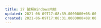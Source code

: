```yaml
---
title: 27 破解Windows内核
updated: 2021-06-09T17:08:39.0000000+08:00
created: 2021-06-09T17:08:31.0000000+08:00
---
```


